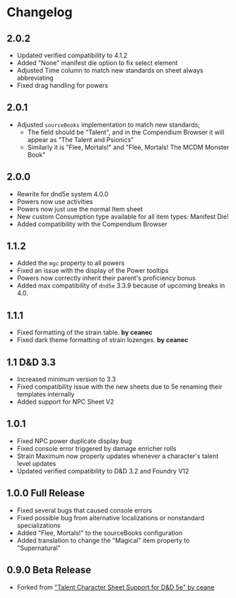 # Changelog

## 2.0.2

- Updated verified compatibility to 4.1.2
- Added "None" manifest die option to fix select element
- Adjusted Time column to match new standards on sheet always abbreviating
- Fixed drag handling for powers

## 2.0.1

- Adjusted `sourceBooks` implementation to match new standards; 
    - The field should be "Talent", and in the Compendium Browser it will appear as "The Talent and Psionics"
    - Similarly it is "Flee, Mortals!" and "Flee, Mortals! The MCDM Monster Book"

## 2.0.0

- Rewrite for dnd5e system 4.0.0
- Powers now use activities
- Powers now just use the normal Item sheet
- New custom Consumption type available for all item types: Manifest Die!
- Added compatibility with the Compendium Browser

## 1.1.2

- Added the `mgc` property to all powers
- Fixed an issue with the display of the Power tooltips
- Powers now correctly inherit their parent's proficiency bonus
- Added max compatibility of `dnd5e` 3.3.9 because of upcoming breaks in 4.0.

## 1.1.1

- Fixed formatting of the strain table. **by ceanec**
- Fixed dark theme formatting of strain lozenges. **by ceanec**

## 1.1 D&D 3.3

- Increased minimum version to 3.3
- Fixed compatibility issue with the new sheets due to 5e renaming their templates internally
- Added support for NPC Sheet V2

## 1.0.1

- Fixed NPC power duplicate display bug
- Fixed console error triggered by damage enricher rolls
- Strain Maximum now properly updates whenever a character's talent level updates
- Updated verified compatibility to D&D 3.2 and Foundry V12

## 1.0.0 Full Release

- Fixed several bugs that caused console errors
- Fixed possible bug from alternative localizations or nonstandard specializations
- Added "Flee, Mortals!" to the sourceBooks configuration
- Added translation to change the "Magical" item property to "Supernatural"

## 0.9.0 Beta Release

- Forked from ["Talent Character Sheet Support for D&D 5e" by ceane](https://github.com/CeaneC/FoundryVTT-Talent)
